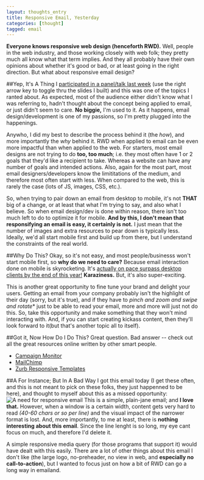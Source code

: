 ```yaml
---
layout: thoughts_entry
title: Responsive Email, Yesterday
categories: [thought]
tagged: email
---
```


**Everyone knows responsive web design (henceforth RWD).** Well, people in the web industry, and those working closely with web folk; they pretty much all know what that term implies. And they all probably have their own opinions about whether it's good or bad, or at least going in the right direction. But what about responsive email design?

##Yep, It's A Thing
I [participated in a panel/talk last week](browserspring.com/temp/pres/ux-2-2013) (use the right arrow key to toggle thru the slides I built) and this was one of the topics I ranted about. As expected, most of the audience either didn't know what I was referring to, hadn't thought about the concept being applied to email, or just didn't seem to care. **No biggie,** I'm used to it. As it happens, email design/development is one of my passions, so I'm pretty plugged into the happenings.

Anywho, I did my best to describe the process behind it (the _how_), and more importantly the _why_ behind it. RWD when applied to email can be even more impactful than when applied to the web. For starters, most email designs are not trying to do **too, too much**; i.e. they most often have 1 or 2 goals that they'd like a recipient to take. Whereas a website can have any number of goals and intended actions. Also, again for the most part, most email designers/developers know the limititations of the medium, and therefore most often start with less. When compared to the web, this is rarely the case (lots of JS, images, CSS, etc.). 

So, when trying to pair down an email from desktop to mobile, it's not **THAT** big of a change, or at least that what I'm trying to say, and also what I believe. So when email design/dev is done within reason, there isn't too much left to do to optimize it for mobile. **And by this, I don't mean that responsifying an email is easy, it certainly is not.** I just mean that the number of images and extra resources to pear down is typically less. Ideally, we'd all start mobile first and build up from there, but I understand the constraints of the real world.

##Why Do This?
Okay, so it's not easy, and most people/businesss won't start mobile first, so **why do we need to care?** Because email interaction done on mobile is skyrocketing. It's [actually on pace surpass desktop clients by the end of this year!](http://marketingland.com/mobile-email-opens-41-percent-33980) **Karaziness.** But, it's also super-exciting.

This is another great opportunity to fine tune your brand and delight your users. Getting an email from your company probably isn't the highlight of their day (sorry, but it's true), and if they have to *pinch and zoom and swipe and rotate** just to be able to read your email, more and more will just not do this. So, take this opportunity and make something that they won't mind interacting with. And, if you can start creating kickass content, then they'll look forward to it(but that's another topic all to itself).

##Got it, Now How Do I Do This?
Great question. Bad answer -- check out all the great resources online written by other smart people.

- [Campaign Monitor](http://www.campaignmonitor.com/guides/mobile/)
- [MailChimp](http://mailchimp.com/mobile-friendly-campaigns/)
- [Zurb Responsive Templates](http://www.zurb.com/playground/responsive-email-templates)

##A For Instance; But In A Bad Way
I got this email today (I get these often, and this is not meant to pick on these folks, they just happenned to be here), and thought to myself about this as a missed opportunity:
![A need for responsive email](http://jefff.co/images/email-sample-not-to-do.png 'A need for responsive email')
This is a simple, plain-jane email; and **I love that.** However, when a window is a certain width, content gets very hard to read _(40-60 chars or so per line)_ and the visual impact of the narrower format is lost. And, more importantly, to me at least, there is **nothing interesting about this email**. Since the line lenght is so long, my eye cant focus on much, and therefore I'd delete it.

A simple responsive media query (for those programs that support it) would have dealt with this easily. There are a lot of other things about this email I don't like (the large logo, no-preheader, no view in web, and **especially no call-to-action**), but I wanted to focus just on how a bit of RWD can go a long way in emailand.